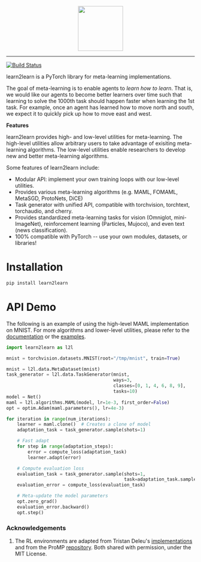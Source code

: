 <p align="center"><img src="https://raw.githubusercontent.com/seba-1511/learn2learn/gh-pages/assets/img/l2l-full.png" height="120px" /></p>

--------------------------------------------------------------------------------

[![Build Status](https://travis-ci.com/learnables/learn2learn.svg?branch=master)](https://travis-ci.com/learnables/learn2learn)

learn2learn is a PyTorch library for meta-learning implementations.

The goal of meta-learning is to enable agents to *learn how to learn*.
That is, we would like our agents to become better learners over time such that learning to solve the 1000th task should happen faster when learning the 1st task.
For example, once an agent has learned how to move north and south, we expect it to quickly pick up how to move east and west.

**Features**

learn2learn provides high- and low-level utilities for meta-learning.
The high-level utilities allow arbitrary users to take advantage of exisiting meta-learning algorithms.
The low-level utilities enable researchers to develop new and better meta-learning algorithms.

Some features of learn2learn include:

* Modular API: implement your own training loops with our low-level utilities.
* Provides various meta-learning algorithms (e.g. MAML, FOMAML, MetaSGD, ProtoNets, DiCE)
* Task generator with unified API, compatible with torchvision, torchtext, torchaudio, and cherry.
* Provides standardized meta-learning tasks for vision (Omniglot, mini-ImageNet), reinforcement learning (Particles, Mujoco), and even text (news classification).
* 100% compatible with PyTorch -- use your own modules, datasets, or libraries!

# Installation

~~~bash
pip install learn2learn
~~~

# API Demo

The following is an example of using the high-level MAML implementation on MNIST.
For more algorithms and lower-level utilities, please refer to the [documentation](http://learn2learn.net/docs/learn2learn/) or the [examples](https://github.com/learnables/learn2learn/tree/master/examples).

~~~python
import learn2learn as l2l

mnist = torchvision.datasets.MNIST(root="/tmp/mnist", train=True)

mnist = l2l.data.MetaDataset(mnist)
task_generator = l2l.data.TaskGenerator(mnist,
                                        ways=3,
                                        classes=[0, 1, 4, 6, 8, 9],
                                        tasks=10)
model = Net()
maml = l2l.algorithms.MAML(model, lr=1e-3, first_order=False)
opt = optim.Adam(maml.parameters(), lr=4e-3)

for iteration in range(num_iterations):
    learner = maml.clone()  # Creates a clone of model
    adaptation_task = task_generator.sample(shots=1)

    # Fast adapt
    for step in range(adaptation_steps):
        error = compute_loss(adaptation_task)
        learner.adapt(error)

    # Compute evaluation loss
    evaluation_task = task_generator.sample(shots=1,
                                            task=adaptation_task.sampled_task)
    evaluation_error = compute_loss(evaluation_task)

    # Meta-update the model parameters
    opt.zero_grad()
    evaluation_error.backward()
    opt.step()
~~~

### Acknowledgements

1. The RL environments are adapted from Tristan Deleu's [implementations](https://github.com/tristandeleu/pytorch-maml-rl) and from the ProMP [repository](https://github.com/jonasrothfuss/ProMP/). Both shared with permission, under the MIT License.
